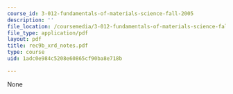 ```yaml
---
course_id: 3-012-fundamentals-of-materials-science-fall-2005
description: ''
file_location: /coursemedia/3-012-fundamentals-of-materials-science-fall-2005/1adc0e984c5208e60865cf90ba8e718b_rec9b_xrd_notes.pdf
file_type: application/pdf
layout: pdf
title: rec9b_xrd_notes.pdf
type: course
uid: 1adc0e984c5208e60865cf90ba8e718b

---
```

None